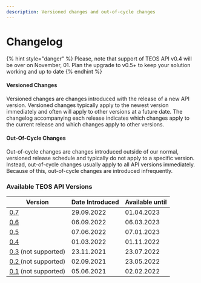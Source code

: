 ```yaml
---
description: Versioned changes and out-of-cycle changes
---
```


# Changelog

{% hint style="danger" %}
Please, note that support of TEOS API v0.4 will be over on November, 01. Plan the upgrade to v0.5+ to keep your solution working and up to date
{% endhint %}

#### Versioned Changes

Versioned changes are changes introduced with the release of a new API version. Versioned changes typically apply to the newest version immediately and often will apply to other versions at a future date. The changelog accompanying each release indicates which changes apply to the current release and which changes apply to other versions.

#### Out-Of-Cycle Changes

Out-of-cycle changes are changes introduced outside of our normal, versioned release schedule and typically do not apply to a specific version. Instead, out-of-cycle changes usually apply to all API versions immediately. Because of this, out-of-cycle changes are introduced infrequently.

### Available TEOS API Versions <a href="#available-graph-api-versions" id="available-graph-api-versions"></a>

| Version                             | Date Introduced | Available until |
| ----------------------------------- | --------------- | --------------- |
| [0.7](v0.7.md)                      | 29.09.2022      | 01.04.2023      |
| [0.6](v0.6.md)                      | 06.09.2022      | 06.03.2023      |
| [0.5](v0.5.md)                      | 07.06.2022      | 07.01.2023      |
| [0.4](v0.4.md)                      | 01.03.2022      | 01.11.2022      |
| [0.3](v0.3.md) (not supported)      | 23.11.2021      | 23.07.2022      |
| [0.2 ](v0.3.md)(not supported)      | 02.09.2021      | 23.05.2022      |
| [0.1](v0.3.md#v0.1) (not supported) | 05.06.2021      | 02.02.2022      |
